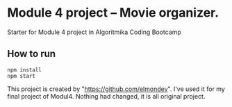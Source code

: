 # Module 4 project – Movie organizer.

Starter for Module 4 project in Algoritmika Coding Bootcamp

## How to run

```
npm install
npm start
```

This project is created by "https://github.com/elmondev".
I've used it for my final project of Modul4.
Nothing had changed, it is all original project.